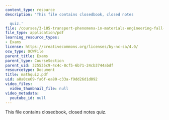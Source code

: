 ```yaml
---
content_type: resource
description: 'This file contains closedbook, closed notes

  quiz.'
file: /courses/3-185-transport-phenomena-in-materials-engineering-fall-2003/a8a0ce69fa6fea80c33af9dd26d1d092_mathquiz.pdf
file_type: application/pdf
learning_resource_types:
- Exams
license: https://creativecommons.org/licenses/by-nc-sa/4.0/
ocw_type: OCWFile
parent_title: Exams
parent_type: CourseSection
parent_uid: 325535c9-4c4c-8cf5-6b71-24cb3744abdf
resourcetype: Document
title: mathquiz.pdf
uid: a8a0ce69-fa6f-ea80-c33a-f9dd26d1d092
video_files:
  video_thumbnail_file: null
video_metadata:
  youtube_id: null
---
```

This file contains closedbook, closed notes
quiz.